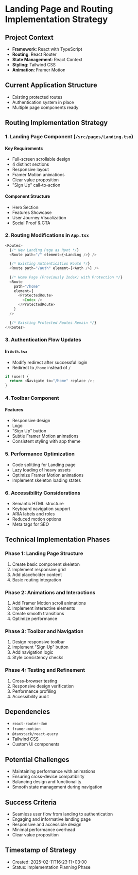 # Landing Page and Routing Implementation Strategy

## Project Context
- **Framework**: React with TypeScript
- **Routing**: React Router
- **State Management**: React Context
- **Styling**: Tailwind CSS
- **Animation**: Framer Motion

## Current Application Structure
- Existing protected routes
- Authentication system in place
- Multiple page components ready

## Routing Implementation Strategy

### 1. Landing Page Component (`/src/pages/Landing.tsx`)
#### Key Requirements
- Full-screen scrollable design
- 4 distinct sections
- Responsive layout
- Framer Motion animations
- Clear value proposition
- "Sign Up" call-to-action

#### Component Structure
- Hero Section
- Features Showcase
- User Journey Visualization
- Social Proof & CTA

### 2. Routing Modifications in `App.tsx`
```typescript
<Routes>
  {/* New Landing Page as Root */}
  <Route path="/" element={<Landing />} />
  
  {/* Existing Authentication Route */}
  <Route path="/auth" element={<Auth />} />
  
  {/* Home Page (Previously Index) with Protection */}
  <Route
    path="/home"
    element={
      <ProtectedRoute>
        <Index />
      </ProtectedRoute>
    }
  />
  
  {/* Existing Protected Routes Remain */}
</Routes>
```

### 3. Authentication Flow Updates
#### In `Auth.tsx`
- Modify redirect after successful login
- Redirect to `/home` instead of `/`
```typescript
if (user) {
  return <Navigate to="/home" replace />;
}
```

### 4. Toolbar Component
#### Features
- Responsive design
- Logo
- "Sign Up" button
- Subtle Framer Motion animations
- Consistent styling with app theme

### 5. Performance Optimization
- Code splitting for Landing page
- Lazy loading of heavy assets
- Optimize Framer Motion animations
- Implement skeleton loading states

### 6. Accessibility Considerations
- Semantic HTML structure
- Keyboard navigation support
- ARIA labels and roles
- Reduced motion options
- Meta tags for SEO

## Technical Implementation Phases

### Phase 1: Landing Page Structure
1. Create basic component skeleton
2. Implement responsive grid
3. Add placeholder content
4. Basic routing integration

### Phase 2: Animations and Interactions
1. Add Framer Motion scroll animations
2. Implement interactive elements
3. Create smooth transitions
4. Optimize performance

### Phase 3: Toolbar and Navigation
1. Design responsive toolbar
2. Implement "Sign Up" button
3. Add navigation logic
4. Style consistency checks

### Phase 4: Testing and Refinement
1. Cross-browser testing
2. Responsive design verification
3. Performance profiling
4. Accessibility audit

## Dependencies
- `react-router-dom`
- `framer-motion`
- `@tanstack/react-query`
- Tailwind CSS
- Custom UI components

## Potential Challenges
- Maintaining performance with animations
- Ensuring cross-device compatibility
- Balancing design and functionality
- Smooth state management during navigation

## Success Criteria
- Seamless user flow from landing to authentication
- Engaging and informative landing page
- Responsive and accessible design
- Minimal performance overhead
- Clear value proposition

## Timestamp of Strategy
- Created: 2025-02-11T16:23:11+03:00
- Status: Implementation Planning Phase